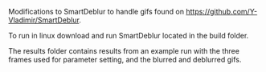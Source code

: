 Modifications to SmartDeblur to handle gifs found on https://github.com/Y-Vladimir/SmartDeblur.

To run in linux download and run SmartDeblur located in the build folder.

The results folder contains results from an example run with the three frames used for parameter setting, and
the blurred and deblurred gifs.

